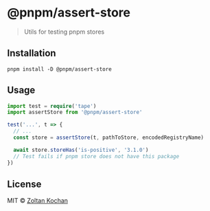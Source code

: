# @pnpm/assert-store

> Utils for testing pnpm stores

## Installation

```
pnpm install -D @pnpm/assert-store
```

## Usage

```ts
import test = require('tape')
import assertStore from '@pnpm/assert-store'

test('...', t => {
  // ...
  const store = assertStore(t, pathToStore, encodedRegistryName)

  await store.storeHas('is-positive', '3.1.0')
  // Test fails if pnpm store does not have this package
})
```

## License

MIT © [Zoltan Kochan](https://www.kochan.io/)
